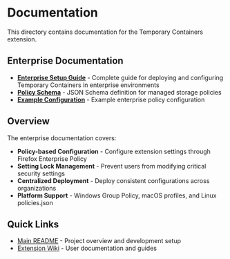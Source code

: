 # Documentation

This directory contains documentation for the Temporary Containers extension.

## Enterprise Documentation

- **[Enterprise Setup Guide](enterprise/MANAGED_STORAGE.md)** - Complete guide for deploying and configuring Temporary Containers in enterprise environments
- **[Policy Schema](enterprise/managed-storage-schema.json)** - JSON Schema definition for managed storage policies
- **[Example Configuration](enterprise/managed-storage-example.json)** - Example enterprise policy configuration

## Overview

The enterprise documentation covers:

- **Policy-based Configuration** - Configure extension settings through Firefox Enterprise Policy
- **Setting Lock Management** - Prevent users from modifying critical security settings
- **Centralized Deployment** - Deploy consistent configurations across organizations
- **Platform Support** - Windows Group Policy, macOS profiles, and Linux policies.json

## Quick Links

- [Main README](../README.md) - Project overview and development setup
- [Extension Wiki](https://github.com/GodKratos/temporary-containers/wiki) - User documentation and guides
